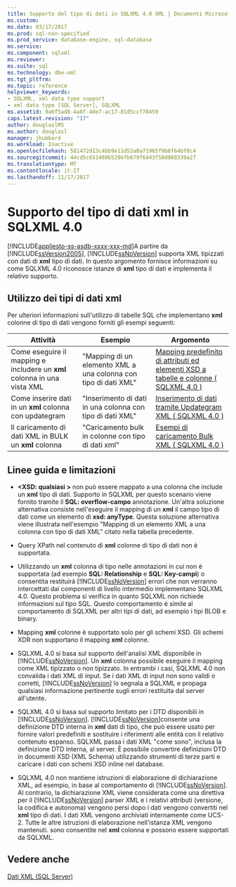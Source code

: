 ```yaml
---
title: Supporto del tipo di dati in SQLXML 4.0 XML | Documenti Microsoft
ms.custom: 
ms.date: 03/17/2017
ms.prod: sql-non-specified
ms.prod_service: database-engine, sql-database
ms.service: 
ms.component: sqlxml
ms.reviewer: 
ms.suite: sql
ms.technology: dbe-xml
ms.tgt_pltfrm: 
ms.topic: reference
helpviewer_keywords:
- SQLXML, xml data type support
- xml data type [SQL Server], SQLXML
ms.assetid: 9a6f5ad8-4a8f-4de7-ac17-81d5ccf78459
caps.latest.revision: "17"
author: douglaslMS
ms.author: douglasl
manager: jhubbard
ms.workload: Inactive
ms.openlocfilehash: 581472d13c4bb9e11d52a8a71965f9b8f64bf0c4
ms.sourcegitcommit: 44cd5c651488b5296fb679f6d43f50d068339a27
ms.translationtype: MT
ms.contentlocale: it-IT
ms.lasthandoff: 11/17/2017
---
```

# <a name="xml-data-type-support-in-sqlxml-40"></a>Supporto del tipo di dati xml in SQLXML 4.0
[!INCLUDE[appliesto-ss-asdb-xxxx-xxx-md](../../includes/appliesto-ss-asdb-xxxx-xxx-md.md)]A partire da [!INCLUDE[ssVersion2005](../../includes/ssversion2005-md.md)], [!INCLUDE[ssNoVersion](../../includes/ssnoversion-md.md)] supporta XML tipizzati con dati di **xml** tipo di dati. In questo argomento fornisce informazioni su come SQLXML 4.0 riconosce istanze di **xml** tipo di dati e implementa il relativo supporto.  
  
## <a name="working-with-xml-data-types"></a>Utilizzo dei tipi di dati xml  
 Per ulteriori informazioni sull'utilizzo di tabelle SQL che implementano **xml** colonne di tipo di dati vengono forniti gli esempi seguenti:  
  
|Attività|Esempio|Argomento|  
|----------|-------------|-----------|  
|Come eseguire il mapping e includere un **xml** colonna in una vista XML|"Mapping di un elemento XML a una colonna con tipo di dati XML"|[Mapping predefinito di attributi ed elementi XSD a tabelle e colonne &#40; SQLXML 4.0 &#41;](../../relational-databases/sqlxml-annotated-xsd-schemas-using/default-mapping-of-xsd-elements-and-attributes-to-tables-and-columns-sqlxml-4-0.md)|  
|Come inserire dati in un **xml** colonna con updategram|"Inserimento di dati in una colonna con tipo di dati XML"|[Inserimento di dati tramite Updategram XML &#40; SQLXML 4.0 &#41;](../../relational-databases/sqlxml-annotated-xsd-schemas-xpath-queries/updategrams/inserting-data-using-xml-updategrams-sqlxml-4-0.md)|  
|Il caricamento di dati XML in BULK un **xml** colonna|"Caricamento bulk in colonne con tipo di dati xml"|[Esempi di caricamento Bulk XML &#40; SQLXML 4.0 &#41;](../../relational-databases/sqlxml-annotated-xsd-schemas-xpath-queries/bulk-load-xml/xml-bulk-load-examples-sqlxml-4-0.md)|  
  
## <a name="guidelines-and-limitations"></a>Linee guida e limitazioni  
  
-   **\<XSD: qualsiasi >** non può essere mappato a una colonna che include un **xml** tipo di dati. Supporto in SQLXML per questo scenario viene fornito tramite il **SQL: overflow-campo** annotazione. Un'altra soluzione alternativa consiste nell'eseguire il mapping di un **xml** il campo tipo di dati come un elemento di **xsd: anyType**. Questa soluzione alternativa viene illustrata nell'esempio "Mapping di un elemento XML a una colonna con tipo di dati XML" citato nella tabella precedente.  
  
-   Query XPath nel contenuto di **xml** colonne di tipo di dati non è supportata.  
  
-   Utilizzando un **xml** colonna di tipo nelle annotazioni in cui non è supportata (ad esempio **SQL: Relationship** e **SQL: Key-campi**) o consentita restituirà [!INCLUDE[ssNoVersion](../../includes/ssnoversion-md.md)] errori che non verranno intercettati dai componenti di livello intermedio implementano SQLXML 4.0. Questo problema si verifica in quanto SQLXML non richiede informazioni sul tipo SQL. Questo comportamento è simile al comportamento di SQLXML per altri tipi di dati, ad esempio i tipi BLOB e binary.  
  
-   Mapping **xml** colonne è supportato solo per gli schemi XSD. Gli schemi XDR non supportano il mapping **xml** colonne.  
  
-   SQLXML 4.0 si basa sul supporto dell'analisi XML disponibile in [!INCLUDE[ssNoVersion](../../includes/ssnoversion-md.md)]. Un **xml** colonna possibile eseguire il mapping come XML tipizzato o non tipizzato. In entrambi i casi, SQLXML 4.0 non convalida i dati XML di input.  Se i dati XML di input non sono validi o corretti, [!INCLUDE[ssNoVersion](../../includes/ssnoversion-md.md)] lo segnala a SQLXML e propaga qualsiasi informazione pertinente sugli errori restituita dal server all'utente.  
  
-   SQLXML 4.0 si basa sul supporto limitato per i DTD disponibili in [!INCLUDE[ssNoVersion](../../includes/ssnoversion-md.md)]. [!INCLUDE[ssNoVersion](../../includes/ssnoversion-md.md)]consente una definizione DTD interna in **xml** dati di tipo, che può essere usato per fornire valori predefiniti e sostituire i riferimenti alle entità con il relativo contenuto espanso. SQLXML passa i dati XML "come sono", inclusa la definizione DTD interna, al server. È possibile convertire definizioni DTD in documenti XSD (XML Schema) utilizzando strumenti di terze parti e caricare i dati con schemi XSD inline nel database.  
  
-   SQLXML 4.0 non mantiene istruzioni di elaborazione di dichiarazione XML, ad esempio, in base al comportamento di [!INCLUDE[ssNoVersion](../../includes/ssnoversion-md.md)]. Al contrario, la dichiarazione XML viene considerata come una direttiva per il [!INCLUDE[ssNoVersion](../../includes/ssnoversion-md.md)] parser XML e i relativi attributi (versione, la codifica e autonoma) vengono persi dopo i dati vengono convertiti nel **xml** tipo di dati. I dati XML vengono archiviati internamente come UCS-2. Tutte le altre istruzioni di elaborazione nell'istanza XML vengono mantenuti. sono consentite nel **xml** colonna e possono essere supportati da SQLXML.  
  
## <a name="see-also"></a>Vedere anche  
 [Dati XML &#40;SQL Server&#41;](../../relational-databases/xml/xml-data-sql-server.md)  
  
  

